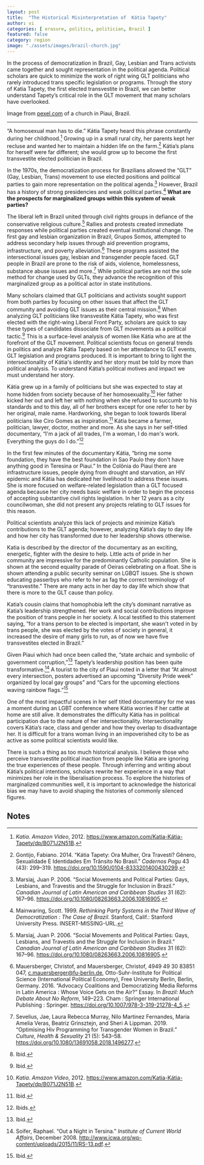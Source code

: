 ```yaml
---
layout: post
title:  "The Historical Misinterpretation of  Kátia Tapety"
author: vi
categories: [ erasure, politics, politician, Brazil ]
featured: false
category: region
image: "./assets/images/brazil-church.jpg"
---
```


In the process of democratization in Brazil, Gay, Lesbian and Trans activists came together and sought representation in the political agenda. Political scholars are quick to minimize the work of right wing GLT politicians who rarely introduced trans specific legislation or programs. Through the story of Katia Tapety, the first elected transvestite in Brazil, we can better understand Tapety’s critical role in the GLT movement that many scholars have overlooked. 

Image from [pexel.com](https://www.pexels.com/) of a church in Piaui, Brazil.

<hr>

“A homosexual man has to die.” Kátia Tapety heard this phrase constantly during her childhood.[^1] Growing up in a small rural city, her parents kept her recluse and wanted her to maintain a hidden life on the farm.[^2] Kátia’s plans for herself were far different; she would grow up to become the first transvestite elected politician in Brazil. 

In the 1970s, the democratization process for Brazilians allowed the “GLT” (Gay, Lesbian, Trans) movement to use elected positions and political parties to gain more representation on the political agenda.[^3] However, Brazil has a history of strong presidencies and weak political parties.[^4] **What are the prospects for marginalized groups within this system of weak parties?**

The liberal left in Brazil united through civil rights groups in defiance of the conservative religious culture.[^5]  Rallies and protests created immediate responses while political parties created eventual institutional change. The first gay and lesbian organization in Brazil, Grupos Somos, attempted to address secondary help issues through aid prevention programs, infrastructure, and poverty alleviation.[^6] These programs assisted the intersectional issues gay, lesbian and transgender people faced. GLT people in Brazil are prone to the risk of aids, violence, homelessness, substance abuse issues and more.[^7] While political parties are not the sole method for change used by GLTs, they advance the recognition of this marginalized group as a political actor in state institutions. 

Many scholars claimed that GLT politicians and activists sought support from both parties by focusing on other issues that affect the GLT community and avoiding GLT issues as their central mission.[^8] When analyzing GLT politicians like transvestite Kátia Tapety, who was first elected with the right-wing Liberal Front Party, scholars are quick to say these types of candidates dissociate from GLT movements as a political tactic.[^9] This is a surface-level analysis of women like Kátia who are at the forefront of the GLT movement. Political scientists focus on general trends in politics and analyze Kátia Tapety based on her attendance to GLT events, GLT legislation and programs produced. It is important to bring to light the intersectionality of Kátia's identity and her story must be told by more than political analysis. To understand Kátia’s political motives and impact we must understand her story. 

Kátia grew up in a family of politicians but she was expected to stay at home hidden from society because of her homosexuality.[^10] Her father kicked her out and left her with nothing when she refused to succumb to his standards and to this day, all of her brothers except for one refer to her by her original, male name. Hardworking, she began to look towards liberal politicians like Ciro Gomes as inspiration.[^11] Kátia became a farmer, politician, lawyer, doctor, mother and more. As she says in her self-titled documentary, “I'm a jack of all trades, I'm a woman, I do man's work. Everything the guys do I do.”[^12]

In the first few minutes of the documentary Kátia, “bring me some foundation, they have the best foundation in Sao Paulo they don't have anything good in Teresina or Piaui.” In the Colônia do Piauí there are infrastructure issues, people dying from drought and starvation, an HIV epidemic and Kátia has dedicated her livelihood to address these issues. She is more focused on welfare-related legislation than a GLT focused agenda because her city needs basic welfare in order to begin the process of accepting substantive civil rights legislation. In her 12 years as a city councilwoman, she did not present any projects relating to GLT issues for this reason. 

Political scientists analyze this lack of projects and minimize Kátia’s contributions to the GLT agenda; however, analyzing Kátia’s day to day life and how her city has transformed due to her leadership shows otherwise. 

Katia is described by the director of the documentary as an exciting, energetic, fighter with the desire to help. Little acts of pride in her community are impressive for the predominantly Catholic population. She is shown at the second equality parade of Oeiras celebrating on a float. She is shown attending a public security seminar on LGBQT issues. She is shown educating passerbys who refer to her as fag the correct terminology of “transvestite.” There are many acts in her day to day life which show that there is more to the GLT cause than policy. 

Katia’s cousin claims that homophobia left the city’s dominant narrative as Katia’s leadership strengthened. Her work and social contributions improve the position of trans people in her society. A local testified to this statement saying, “for a trans person to be elected is important, she wasn't voted in by trans people, she was elected by the votes of society in general, it increased the desire of many girls to run, as of now we have five transvestites elected in Brazil.” 

Given Piaui which had once been called the, “state archaic and symbolic of government corruption,”[^13] Tapety’s leadership position has been quite transformative.[^14] A tourist to the city of Piaui noted in a letter that “At almost every intersection, posters advertised an upcoming “Diversity Pride week” organized by local gay groups” and “Cars for the upcoming elections waving rainbow flags.”[^15]

One of the most impactful scenes in her self titled documentary for me was a moment during an LGBT conference where Kátia worries if her cattle at home are still alive. It demonstrates the difficulty Kátia has in political participation due to the nature of her intersectionality. Intersectionality covers Kátia’s race, class and gender and how they overlap to disadvantage her. It is difficult for a trans woman living in an impoverished city to be as active as some political scientists would like. 

There is such a thing as too much historical analysis. I believe those who perceive transvestite political inaction from people like Kátia are ignoring the true experiences of these people. Through inferring and writing about  Kátia’s political intentions, scholars rewrite her experience in a way that minimizes her role in the liberalisation process. To explore the histories of marginalized communities well, it is important to acknowledge the historical bias we may have to avoid shaping the histories of commonly silenced figures. 


<!-- Footnotes themselves at the bottom. -->
## Notes

[^1]:
     _Katia_. _Amazon Video_, 2012. https://www.amazon.com/Katia-Kátia-Tapety/dp/B071J2N51B.

[^2]:
     Gontijo, Fabiano. 2014. “Kátia Tapety: Ora Mulher, Ora Travesti? Gênero, Sexualidade E Identidades Em Trânsito No Brasil.” _Cadernos Pagu_ 43 (43): 299–319. https://doi.org/10.1590/0104-8333201400430299.

[^3]:
     Marsiaj, Juan P. 2006. “Social Movements and Political Parties: Gays, Lesbians, and Travestis and the Struggle for Inclusion in Brazil.” _Canadian Journal of Latin American and Caribbean Studies_ 31 (62): 167–96. https://doi.org/10.1080/08263663.2006.10816905.

[^4]:
     Mainwaring, Scott. 1999. _Rethinking Party Systems in the Third Wave of Democratization : The Case of Brazil_. Stanford, Calif.: Stanford University Press. INSERT-MISSING-URL.

[^5]:
     Marsiaj, Juan P. 2006. “Social Movements and Political Parties: Gays, Lesbians, and Travestis and the Struggle for Inclusion in Brazil.” _Canadian Journal of Latin American and Caribbean Studies_ 31 (62): 167–96. https://doi.org/10.1080/08263663.2006.10816905.

[^6]:
     Mauersberger, Christof, and Mauersberger, Christof, 4949 49 30 83851 047, c.mauersberger@fu-berlin.de, Otto-Suhr-Institute for Political Science (International Political Economy), Free University Berlin, Berlin, Germany. 2016. “Advocacy Coalitions and Democratizing Media Reforms in Latin America : Whose Voice Gets on the Air?” Essay. In _Brazil: Much Debate About No Reform_, 149–223. Cham : Springer International Publishing : Springer. https://doi.org/10.1007/978-3-319-21278-4_5.

[^7]:
     Sevelius, Jae, Laura Rebecca Murray, Nilo Martinez Fernandes, Maria Amelia Veras, Beatriz Grinsztejn, and Sheri A Lippman. 2019. “Optimising Hiv Programming for Transgender Women in Brazil.” _Culture, Health & Sexuality_ 21 (5): 543–58. https://doi.org/10.1080/13691058.2018.1496277.

[^8]:
     Ibid.

[^9]:
     Ibid.

[^10]:
     _Katia_. _Amazon Video_, 2012. https://www.amazon.com/Katia-Kátia-Tapety/dp/B071J2N51B.

[^11]:
    Ibid.  

[^12]:
     Ibids.

[^13]:
     Ibid.

[^14]:
     Soifer, Raphael. “Out a Night in Tersina.” _Institute of Current World Affairs_, December 2008. http://www.icwa.org/wp-content/uploads/2015/11/RS-13.pdf.

[^15]:
     Ibid.

